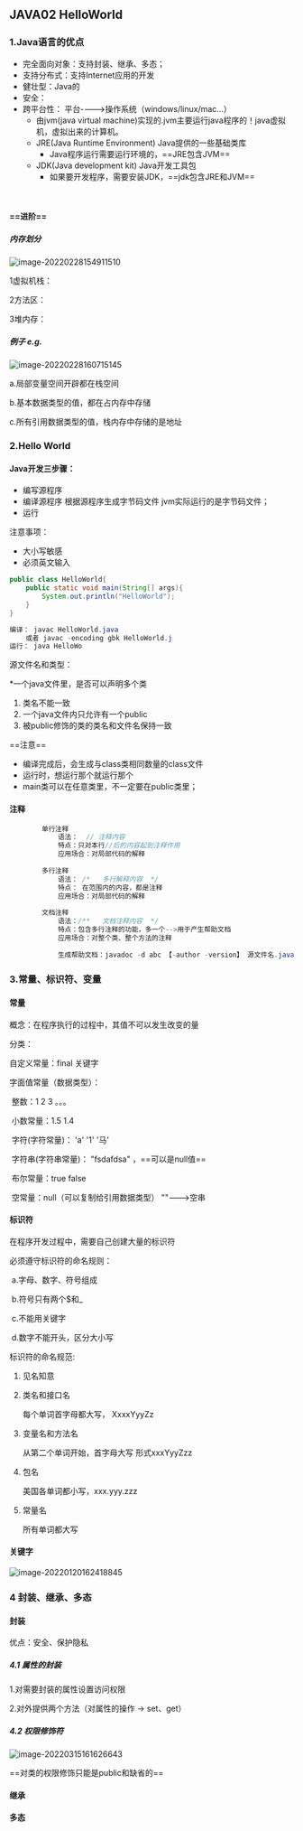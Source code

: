 ## JAVA02 HelloWorld

### 1.Java语言的优点

- 完全面向对象：支持封装、继承、多态；
- 支持分布式：支持Internet应用的开发
- 健壮型：Java的
- 安全：
- 跨平台性： 平台---->操作系统（windows/linux/mac...）
  - 由jvm(java virtual machine)实现的.jvm主要运行java程序的！java虚拟机，虚拟出来的计算机。
  - JRE(Java Runtime Environment) Java提供的一些基础类库
    - Java程序运行需要运行环境的，==JRE包含JVM==
  - JDK(Java development kit) Java开发工具包
    - 如果要开发程序，需要安装JDK，==jdk包含JRE和JVM==

​		

#### ==进阶==

##### 内存划分

![image-20220228154911510](JAVA02Helloworld.assets/image-20220228154911510.png)

1虚拟机栈：

2方法区：

3堆内存：



##### 例子 e.g.

![image-20220228160715145](JAVA02Helloworld.assets/image-20220228160715145.png)



a.局部变量空间开辟都在栈空间

b.基本数据类型的值，都在占内存中存储

c.所有引用数据类型的值，栈内存中存储的是地址







### 2.Hello World

#### Java开发三步骤：

- 编写源程序
- 编译源程序 根据源程序生成字节码文件 jvm实际运行的是字节码文件；
- 运行



注意事项：

- 大小写敏感
- 必须英文输入

```java
public class HelloWorld{
	public static void main(String[] args){
		System.out.println("HelloWorld");
	}
}

编译： javac HelloWorld.java
    或者 javac -encoding gbk HelloWorld.j
运行： java HelloWo
```



源文件名和类型：

*一个java文件里，是否可以声明多个类

1. 类名不能一致
2. 一个java文件内只允许有一个public
3. 被public修饰的类的类名和文件名保持一致

==注意==

* 编译完成后，会生成与class类相同数量的class文件
* 运行时，想运行那个就运行那个
* main类可以在任意类里，不一定要在public类里；



#### 注释

```java
		单行注释
			语法：  // 注释内容
			特点：只对本行//后的内容起到注释作用
			应用场合：对局部代码的解释
			
		多行注释
			语法： /*   多行解释内容  */
			特点： 在范围内的内容，都是注释
			应用场合：对局部代码的解释
			
		文档注释
			语法：/**   文档注释内容  */
			特点：包含多行注释的功能，多一个-->用于产生帮助文档
			应用场合：对整个类、整个方法的注释
            
			生成帮助文档：javadoc -d abc 【-author -version】 源文件名.java
```



### 3.常量、标识符、变量



#### 常量

概念：在程序执行的过程中，其值不可以发生改变的量 

分类：

自定义常量：final 关键字

字面值常量（数据类型）：

​	整数：1 2 3 。。。

​	小数常量：1.5 1.4

​	字符(字符常量)： 'a'  '1'  '马'

​	字符串(字符串常量)： "fsdafdsa" ，==可以是null值==

​	布尔常量：true false

​	空常量：null（可以复制给引用数据类型）   ""--->空串



#### 标识符

在程序开发过程中，需要自己创建大量的标识符

必须遵守标识符的命名规则：

​	a.字母、数字、符号组成

​	b.符号只有两个$和_

​	c.不能用关键字

​	d.数字不能开头，区分大小写



标识符的命名规范:

1. 见名知意

2. 类名和接口名

   每个单词首字母都大写， XxxxYyyZz

3. 变量名和方法名

   从第二个单词开始，首字母大写 形式xxxYyyZzz

4. 包名

   美国各单词都小写，xxx.yyy.zzz

5. 常量名

   所有单词都大写

#### 关键字

![image-20220120162418845](JAVA02Helloworld.assets/image-20220120162418845.png)





### 4 封装、继承、多态

#### 封装

优点：安全、保护隐私

##### 4.1 属性的封装

1.对需要封装的属性设置访问权限

2.对外提供两个方法（对属性的操作 -> set、get）



##### 4.2 权限修饰符

![image-20220315161626643](JAVA02Helloworld、封装.assets/image-20220315161626643.png)

==对类的权限修饰只能是public和缺省的==





#### 继承



#### 多态
